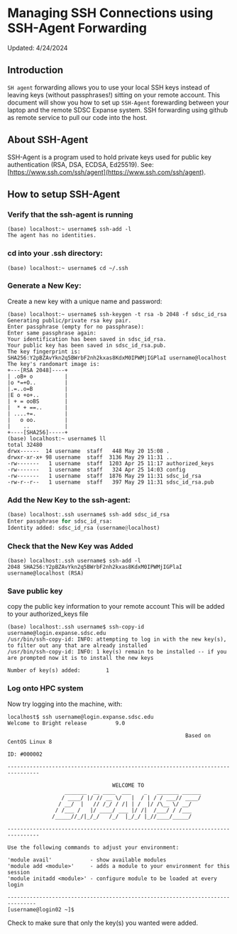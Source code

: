 # Managing SSH Connections using SSH-Agent Forwarding
Updated: 4/24/2024

## Introduction
`SH agent` forwarding allows you to use your local SSH keys instead of leaving keys (without passphrases!) sitting on your remote account.  This document will show you how to set up `SSH-Agent` forewarding between your laptop and the remote SDSC Expanse system.
SSH forwarding using github as remote service to pull our code into the host.

## About SSH-Agent
SSH-Agent is a program used to hold private keys used for public key authentication (RSA, DSA, ECDSA, Ed25519).  See: [https://www.ssh.com/ssh/agent](https://www.ssh.com/ssh/agent).

## How to setup SSH-Agent

### Verify that the ssh-agent is running
```
(base) localhost:~ username$ ssh-add -l
The agent has no identities.
```

### cd into your .ssh directory:
```
(base) localhost:~ username$ cd ~/.ssh
```

### Generate a New Key:
Create a new key with a unique name and password:
```
(base) localhost:~ username$ ssh-keygen -t rsa -b 2048 -f sdsc_id_rsa
Generating public/private rsa key pair.
Enter passphrase (empty for no passphrase): 
Enter same passphrase again: 
Your identification has been saved in sdsc_id_rsa.
Your public key has been saved in sdsc_id_rsa.pub.
The key fingerprint is:
SHA256:Y2pBZAvYkn2q5BWrbF2nh2kxas8KdxM0IPWMjIGPlaI username@localhost
The key's randomart image is:
+---[RSA 2048]----+
| .oB+ o          |
|o *=+O..         |
|.=..o=B          |
|E o +o+..        |
| + = ooBS        |
|  * + ==..       |
| ....+=.         |
|   o oo.         |
|    ..           |
+----[SHA256]-----+
(base) localhost:~ username$ ll
total 32480
drwx------  14 username  staff   448 May 20 15:08 .
drwxr-xr-x+ 98 username  staff  3136 May 29 11:31 ..
-rw-------   1 username  staff  1203 Apr 25 11:17 authorized_keys
-rw-------   1 username  staff   324 Apr 25 14:03 config
-rw-------   1 username  staff  1876 May 29 11:31 sdsc_id_rsa
-rw-r--r--   1 username  staff   397 May 29 11:31 sdsc_id_rsa.pub
```

### Add the New Key to the ssh-agent:
```python
(base) localhost:.ssh username$ ssh-add sdsc_id_rsa 
Enter passphrase for sdsc_id_rsa: 
Identity added: sdsc_id_rsa (username@localhost)
```
 
### Check that the New Key was Added

```
(base) localhost:.ssh username$ ssh-add -l
2048 SHA256:Y2pBZAvYkn2q5BWrbF2nh2kxas8KdxM0IPWMjIGPlaI username@localhost (RSA)
```

### Save public key
copy the public key information to your remote account
This will be added to your authorized_keys file

```
(base) localhost:.ssh username$ ssh-copy-id username@login.expanse.sdsc.edu
/usr/bin/ssh-copy-id: INFO: attempting to log in with the new key(s), to filter out any that are already installed
/usr/bin/ssh-copy-id: INFO: 1 key(s) remain to be installed -- if you are prompted now it is to install the new keys

Number of key(s) added:        1
```

### Log onto HPC system
Now try logging into the machine, with:   
```
localhost$ ssh username@login.expanse.sdsc.edu
Welcome to Bright release         9.0

                                                        Based on CentOS Linux 8
                                                                    ID: #000002

--------------------------------------------------------------------------------

                                 WELCOME TO
                  _______  __ ____  ___    _   _______ ______
                 / ____/ |/ // __ \/   |  / | / / ___// ____/
                / __/  |   // /_/ / /| | /  |/ /\__ \/ __/
               / /___ /   |/ ____/ ___ |/ /|  /___/ / /___
              /_____//_/|_/_/   /_/  |_/_/ |_//____/_____/

--------------------------------------------------------------------------------

Use the following commands to adjust your environment:

'module avail'            - show available modules
'module add <module>'     - adds a module to your environment for this session
'module initadd <module>' - configure module to be loaded at every login

-------------------------------------------------------------------------------
[username@login02 ~]$ 
```

Check to make sure that only the key(s) you wanted were added.


